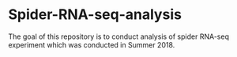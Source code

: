 # Spider-RNA-seq-analysis
The goal of this repository is to conduct analysis of spider RNA-seq experiment which was conducted in Summer 2018. 
